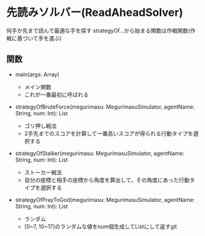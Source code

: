 # 先読みソルバー(ReadAheadSolver)
何手か先まで読んで最適な手を探す
strategyOf...から始まる関数は作戦関数(作戦に基づいて手を選ぶ)

## 関数
- main(args: Array<String>)
	- メイン関数
	- これが一番最初に呼ばれる

- strategyOfBruteForce(megurimasu: MegurimasuSimulator, agentName: String, num: Int): List<Int>
	- ゴリ押し戦法
	- 2手先までのスコアを計算して一番高いスコアが得られる行動タイプを選択する

- strategyOfStalker(megurimasu: MegurimasuSimulator, agentName: String, num: Int): List<int>
	- ストーカー戦法
	- 自分の座標と相手の座標から角度を算出して，その角度にあった行動タイプを選択する

- strategyOfPrayToGod(megurimasu: MegurimasuSimulator, agentName: String, num: Int): List<Int>
	- ランダム
	- [0~7, 10~17]のランダムな値をnum個生成してListにして返すgit 
